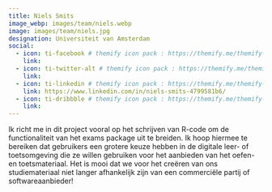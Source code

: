 ```yaml
---
title: Niels Smits
image_webp: images/team/niels.webp
image: images/team/niels.jpg
designation: Universiteit van Amsterdam
social:
  - icon: ti-facebook # themify icon pack : https://themify.me/themify-icons
    link:
  - icon: ti-twitter-alt # themify icon pack : https://themify.me/themify-icons
    link:
  - icon: ti-linkedin # themify icon pack : https://themify.me/themify-icons
    link: https://www.linkedin.com/in/niels-smits-4799581b6/
  - icon: ti-dribbble # themify icon pack : https://themify.me/themify-icons
    link:
---
```


Ik richt me in dit project vooral op het schrijven van R-code om de functionaliteit van het exams package uit te breiden. Ik hoop hiermee te bereiken dat gebruikers een grotere keuze hebben in de digitale leer- of toetsomgeving die ze willen gebruiken voor het aanbieden van het oefen- en toetsmateriaal. Het is mooi dat we voor het creëren van ons studiemateriaal niet langer afhankelijk zijn van een commerciële partij of softwareaanbieder! 